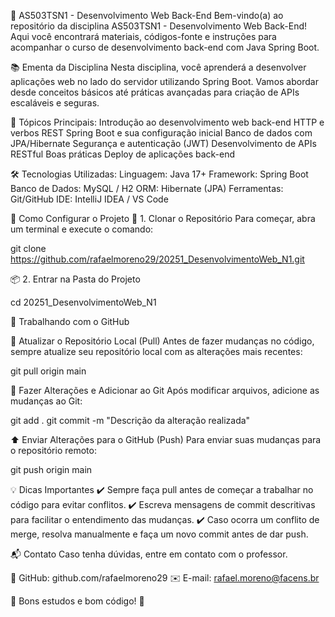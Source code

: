 📌 AS503TSN1 - Desenvolvimento Web Back-End
Bem-vindo(a) ao repositório da disciplina AS503TSN1 - Desenvolvimento Web Back-End! Aqui você encontrará materiais, códigos-fonte e instruções para acompanhar o curso de desenvolvimento back-end com Java Spring Boot.

📚 Ementa da Disciplina
Nesta disciplina, você aprenderá a desenvolver aplicações web no lado do servidor utilizando Spring Boot. Vamos abordar desde conceitos básicos até práticas avançadas para criação de APIs escaláveis e seguras.

📌 Tópicos Principais:
Introdução ao desenvolvimento web back-end
HTTP e verbos REST
Spring Boot e sua configuração inicial
Banco de dados com JPA/Hibernate
Segurança e autenticação (JWT)
Desenvolvimento de APIs RESTful
Boas práticas
Deploy de aplicações back-end

🛠️ Tecnologias Utilizadas:
Linguagem: Java 17+
Framework: Spring Boot
Banco de Dados: MySQL / H2
ORM: Hibernate (JPA)
Ferramentas: Git/GitHub
IDE: IntelliJ IDEA / VS Code

🚀 Como Configurar o Projeto
🔽 1. Clonar o Repositório
Para começar, abra um terminal e execute o comando:

git clone https://github.com/rafaelmoreno29/20251_DesenvolvimentoWeb_N1.git

📦 2. Entrar na Pasta do Projeto

cd 20251_DesenvolvimentoWeb_N1

📝 Trabalhando com o GitHub

🔄 Atualizar o Repositório Local (Pull)
Antes de fazer mudanças no código, sempre atualize seu repositório local com as alterações mais recentes:

git pull origin main

📝 Fazer Alterações e Adicionar ao Git
Após modificar arquivos, adicione as mudanças ao Git:

git add .
git commit -m "Descrição da alteração realizada"

⬆️ Enviar Alterações para o GitHub (Push)
Para enviar suas mudanças para o repositório remoto:

git push origin main

💡 Dicas Importantes
✔️ Sempre faça pull antes de começar a trabalhar no código para evitar conflitos.
✔️ Escreva mensagens de commit descritivas para facilitar o entendimento das mudanças.
✔️ Caso ocorra um conflito de merge, resolva manualmente e faça um novo commit antes de dar push.

📬 Contato
Caso tenha dúvidas, entre em contato com o professor.

🔗 GitHub: github.com/rafaelmoreno29
✉️ E-mail: rafael.moreno@facens.br

🚀 Bons estudos e bom código! 🚀
